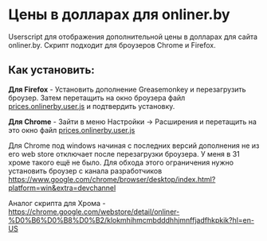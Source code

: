 Цены в долларах для onliner.by
==============================

Userscript для отображения дополнительной цены в долларах для сайта onliner.by.
Скрипт подходит для броузеров Chrome и Firefox.

Как установить:
-------------

**Для Firefox** - Установить дополнение Greasemonkey и перезагрузить броузер. Затем перетащить на окно броузера файл [prices.onlinerby.user.js](https://raw.githubusercontent.com/thinkawitch/prices-onlinerby/master/prices.onlinerby.user.js)
и подтвердить установку.


**Для Chrome** - Зайти в меню Настройки -> Расширения и перетащить на это окно файл [prices.onlinerby.user.js](https://raw.githubusercontent.com/thinkawitch/prices-onlinerby/master/prices.onlinerby.user.js)

Для Chrome под windows начиная с последних версий дополнения не из его web store отключает после перезагрузки броузера. У меня в 31 хроме такого ещё не было.
Для обхода этого ограничения нужно установить броузер с канала разработчиков https://www.google.com/chrome/browser/desktop/index.html?platform=win&extra=devchannel

Аналог скрипта для Хрома - https://chrome.google.com/webstore/detail/onliner-%D0%B6%D0%B8%D0%B2/klokmhihmcmbdddhhjmnffjadfhkpkik?hl=en-US



